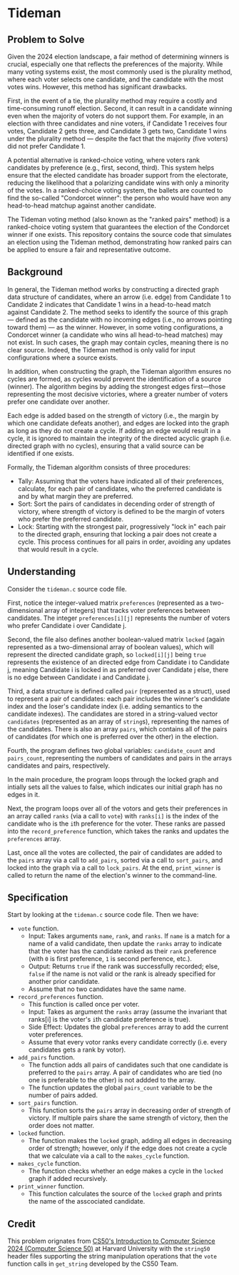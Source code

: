 # Tideman

## Problem to Solve

Given the 2024 election landscape, a fair method of determining winners is crucial, especially one that reflects the preferences of the majority. While many voting systems exist, the most commonly used is the plurality method, where each voter selects one candidate, and the candidate with the most votes wins. However, this method has significant drawbacks.

First, in the event of a tie, the plurality method may require a costly and time-consuming runoff election. Second, it can result in a candidate winning even when the majority of voters do not support them. For example, in an election with three candidates and nine voters, if Candidate 1 receives four votes, Candidate 2 gets three, and Candidate 3 gets two, Candidate 1 wins under the plurality method — despite the fact that the majority (five voters) did not prefer Candidate 1.

A potential alternative is ranked-choice voting, where voters rank candidates by preference (e.g., first, second, third). This system helps ensure that the elected candidate has broader support from the electorate, reducing the likelihood that a polarizing candidate wins with only a minority of the votes. In a ranked-choice voting system, the ballets are counted to find the so-called "Condorcet winner": the person who would have won any head-to-head matchup against another candidate. 

The Tideman voting method (also known as the "ranked pairs" method) is a ranked-choice voting system that guarantees the election of the Condorcet winner if one exists. This repository contains the source code that simulates an election using the Tideman method, demonstrating how ranked pairs can be applied to ensure a fair and representative outcome.

## Background

In general, the Tideman method works by constructing a directed graph data structure of candidates, where an arrow (i.e. edge) from Candidate 1 to Candidate 2 indicates that Candidate 1 wins in a head-to-head match against Candidate 2. The method seeks to identify the source of this graph — defined as the candidate with no incoming edges (i.e., no arrows pointing toward them) — as the winner. However, in some voting configurations, a Condorcet winner (a candidate who wins all head-to-head matches) may not exist. In such cases, the graph may contain cycles, meaning there is no clear source. Indeed, the Tideman method is only valid for input configurations where a source exists.

In addition, when constructing the graph, the Tideman algorithm ensures no cycles are formed, as cycles would prevent the identification of a source (winner). The algorithm begins by adding the strongest edges first—those representing the most decisive victories, where a greater number of voters prefer one candidate over another.

Each edge is added based on the strength of victory (i.e., the margin by which one candidate defeats another), and edges are locked into the graph as long as they do not create a cycle. If adding an edge would result in a cycle, it is ignored to maintain the integrity of the directed acyclic graph (i.e. directed graph with no cycles), ensuring that a valid source can be identified if one exists.

Formally, the Tideman algorithm consists of three procedures:

* Tally: Assuming that the voters have indicated all of their preferences, calculate, for each pair of candidates, who the preferred candidate is and by what margin they are preferred.
* Sort: Sort the pairs of candidates in decending order of strength of victory, where strength of victory is defined to be the margin of voters who prefer the preferred candidate.
* Lock: Starting with the strongest pair, progressively "lock in" each pair to the directed graph, ensuring that locking a pair does not create a cycle. This process continues for all pairs in order, avoiding any updates that would result in a cycle.

## Understanding

Consider the `tideman.c` source code file. 

First, notice the integer-valued matrix `preferences` (represented as a two-dimensional array of integers) that tracks voter preferences between candidates. The integer `preferences[i][j]` represents the number of voters who prefer Candidate i over Candidate j. 

Second, the file also defines another boolean-valued matrix `locked` (again represented as a two-dimensional array of boolean values), which will represent the directed candidate graph, so `locked[i][j]` being `true` represents the existence of an directed edge from Candidate i to Candidate j, meaning Candidate i is locked in as preferred over Candidate j else, there is no edge between Candidate i and Candidate j.

Third, a data structure is defined called `pair` (represented as a struct), used to represent a pair of candidates: each pair includes the winner's candidate index and the loser's candidate index (i.e. adding semantics to the candidate indexes). The candidates are stored in a string-valued vector `candidates` (represented as an array of `string`s), representing the names of the candidates. There is also an array `pairs`, which contains all of the pairs of candidates (for which one is preferred over the other) in the election.

Fourth, the program defines two global variables: `candidate_count` and `pairs_count`, representing the numbers of candidates and pairs in the arrays candidates and pairs, respectively. 

In the main procedure, the program loops through the locked graph and intially sets all the values to false, which indicates our initial graph has no edges in it.

Next, the program loops over all of the votors and gets their preferences in an array called `ranks` (via a call to `vote`) with `ranks[i]` is the index of the candidate who is the `i`th preference for the voter. These ranks are passed into the `record_preference` function, which takes the ranks and updates the `preferences` array.

Last, once all the votes are collected, the pair of candidates are added to the `pairs` array via a call to `add_pairs`, sorted via a call to `sort_pairs`, and locked into the graph via a call to `lock_pairs`. At the end, `print_winner` is called to return the name of the election's winner to the command-line.

## Specification

Start by looking at the `tideman.c` source code file. Then we have:

* `vote` function.
    * Input: Takes arguments `name`, `rank`, and `ranks`. If `name` is a match for a name of a valid candidate, then update the `ranks` array to indicate that the voter has the          candidate ranked as their `rank` preference (with `0` is first preference, `1` is second perference, etc.).
    * Output: Returns `true` if the rank was successfully recorded; else, `false` if the name is not valid or the rank is already specified for another prior candidate.
    * Assume that no two candidates have the same name.
* `record_preferences` function.
    * This function is called once per voter.
    * Input: Takes as argument the `ranks` array (assume the invariant that ranks[i] is the voter's `i`th candidate preference is true).
    * Side Effect: Updates the global `preferences` array to add the current voter preferences.
    * Assume that every votor ranks every candidate correctly (i.e. every candidates gets a rank by votor).
* `add_pairs` function.
    * The function adds all pairs of candidates such that one candidate is preferred to the `pairs` array. A pair of candidates who are tied (no one is preferable to the other) is       not addded to the array.
    * The function updates the global `pairs_count` variable to be the number of pairs added.
* `sort_pairs` function.
    * This function sorts the `pairs` array in decreasing order of strength of victory. If multiple pairs share the same strength of victory, then the order does not matter.
* `locked` function.
    * The function makes the `locked` graph, adding all edges in decreasing order of strength; however, only if the edge does not create       a cycle that we calculate via a call to the `makes_cycle` function.
* `makes_cycle` function.
    * The function checks whether an edge makes a cycle in the `locked` graph if added recursively.
* `print_winner` function.
    * This function calculates the source of the `locked` graph and prints the name of the asscociated candidate.  

## Credit

This problem orignates from [CS50's Introduction to Computer Science 2024 (Computer Science 50)](https://cs50.harvard.edu/x/2024/psets/3/tideman/) at Harvard University with the `string50` header files supporting the string manipulation operations that the `vote` function calls in `get_string` developed by the CS50 Team.

